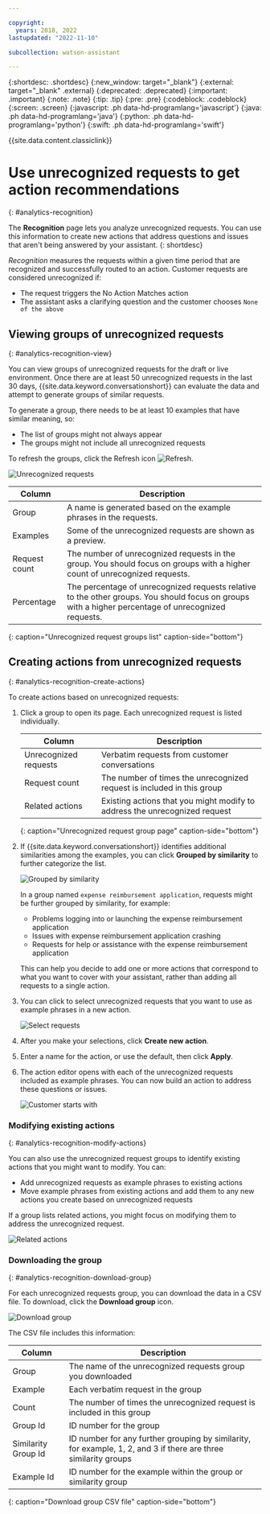 ```yaml
---

copyright:
  years: 2018, 2022
lastupdated: "2022-11-10"

subcollection: watson-assistant

---
```


{:shortdesc: .shortdesc}
{:new_window: target="_blank"}
{:external: target="_blank" .external}
{:deprecated: .deprecated}
{:important: .important}
{:note: .note}
{:tip: .tip}
{:pre: .pre}
{:codeblock: .codeblock}
{:screen: .screen}
{:javascript: .ph data-hd-programlang='javascript'}
{:java: .ph data-hd-programlang='java'}
{:python: .ph data-hd-programlang='python'}
{:swift: .ph data-hd-programlang='swift'}

{{site.data.content.classiclink}}

# Use unrecognized requests to get action recommendations
{: #analytics-recognition}

The **Recognition** page lets you analyze unrecognized requests. You can use this information to create new actions that address questions and issues that aren't being answered by your assistant.
{: shortdesc}

*Recognition* measures the requests within a given time period that are recognized and successfully routed to an action. Customer requests are considered unrecognized if:
- The request triggers the No Action Matches action
- The assistant asks a clarifying question and the customer chooses `None of the above` 

## Viewing groups of unrecognized requests
{: #analytics-recognition-view}

You can view groups of unrecognized requests for the draft or live environment. Once there are at least 50 unrecognized requests in the last 30 days, {{site.data.keyword.conversationshort}} can evaluate the data and attempt to generate groups of similar requests. 

To generate a group, there needs to be at least 10 examples that have similar meaning, so:
- The list of groups might not always appear
- The groups might not include all unrecognized requests

To refresh the groups, click the Refresh icon ![Refresh](images/analytics-refresh.png).

![Unrecognized requests](images/analytics-unrecognized-groups.png)

| Column | Description |
| --- | --- |
| Group | A name is generated based on the example phrases in the requests. |
| Examples | Some of the unrecognized requests are shown as a preview. |
| Request count | The number of unrecognized requests in the group. You should focus on groups with a higher count of unrecognized requests. |
| Percentage | The percentage of unrecognized requests relative to the other groups. You should focus on groups with a higher percentage of unrecognized requests. |
{: caption="Unrecognized request groups list" caption-side="bottom"}

## Creating actions from unrecognized requests
{: #analytics-recognition-create-actions}

To create actions based on unrecognized requests:

1. Click a group to open its page. Each unrecognized request is listed individually. 

   | Column | Description |
   | --- | --- |
   | Unrecognized requests | Verbatim requests from customer conversations |
   | Request count | The number of times the unrecognized request is included in this group |
   | Related actions | Existing actions that you might modify to address the unrecognized request |
   {: caption="Unrecognized request group page" caption-side="bottom"}

1. If {{site.data.keyword.conversationshort}} identifies additional similarities among the examples, you can click **Grouped by similarity** to further categorize the list.

   ![Grouped by similarity](images/analytics-unrecognized-grouped-by-similarity.png)

   In a group named `expense reimbursement application`, requests might be further grouped by similarity, for example:
   - Problems logging into or launching the expense reimbursement application
   - Issues with expense reimbursement application crashing
   - Requests for help or assistance with the expense reimbursement application

   This can help you decide to add one or more actions that correspond to what you want to cover with your assistant, rather than adding all requests to a single action.

1. You can click to select unrecognized requests that you want to use as example phrases in a new action.

   ![Select requests](images/analytics-unrecognized-create-action.png)

1. After you make your selections, click **Create new action**.

1. Enter a name for the action, or use the default, then click **Apply**.

1. The action editor opens with each of the unrecognized requests included as example phrases. You can now build an action to address these questions or issues.

   ![Customer starts with](images/analytics-unrecognized-new-action-phrases.png)

### Modifying existing actions
{: #analytics-recognition-modify-actions}

You can also use the unrecognized request groups to identify existing actions that you might want to modify. You can:
- Add unrecognized requests as example phrases to existing actions
- Move example phrases from existing actions and add them to any new actions you create based on unrecognized requests

If a group lists related actions, you might focus on modifying them to address the unrecognized request.

![Related actions](images/analytics-unrecognized-related-actions.png)

### Downloading the group
{: #analytics-recognition-download-group}

For each unrecognized requests group, you can download the data in a CSV file. To download, click the **Download group** icon.

![Download group](images/analytics-unrecognized-download-group.png)

The CSV file includes this information:

| Column | Description |
| --- | --- |
| Group | The name of the unrecognized requests group you downloaded |
| Example | Each verbatim request in the group |
| Count | The number of times the unrecognized request is included in this group |
| Group Id | ID number for the group |
| Similarity Group Id | ID number for any further grouping by similarity, for example, 1, 2, and 3 if there are three similarity groups |
| Example Id | ID number for the example within the group or similarity group |
{: caption="Download group CSV file" caption-side="bottom"}

